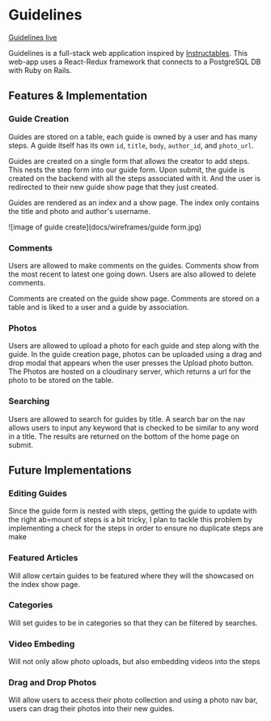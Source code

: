 # Guidelines

[Guidelines live][heroku]

[heroku]: http://www.guidelines.tips
[Instructables]: http://www.Instructables.com

Guidelines is a full-stack web application inspired by [Instructables]. This web-app uses a React-Redux framework that connects to a PostgreSQL DB with Ruby on Rails.

## Features & Implementation

### Guide Creation

  Guides are stored on a table, each guide is owned by a user and has many steps. A guide itself has its own `id`, `title`,  `body`, `author_id`, and `photo_url`.

  Guides are created on a single form that allows the creator to add steps. This nests the step form into our guide form. Upon submit, the guide is created on the backend with all the steps associated with it.  And the user is redirected to their new guide show page that they just created.

  Guides are rendered as an index and a show page. The index only contains the title and photo and author's username.

  ![image of guide create](docs/wireframes/guide form.jpg)


### Comments

  Users are allowed to make comments on the guides. Comments show from the most recent to latest one going down. Users are also allowed to delete comments.

  Comments are created on the guide show page. Comments are stored on a table and is liked to a user and a guide by association.


### Photos

  Users are allowed to upload a photo for each guide and step along with the guide. In the guide creation page, photos can be uploaded using a drag and drop modal that appears when the user presses the Upload photo button. The Photos are hosted on a cloudinary server, which returns a url for the photo to be stored on the table.

### Searching

  Users are allowed to search for guides by title. A search bar on the nav allows users to input any keyword that is checked to be similar to any word in a title. The results are returned on the bottom of the home page on submit.


## Future Implementations

### Editing Guides

  Since the guide form is nested with steps, getting the guide to update with the right ab=mount of steps is a bit tricky, I plan to tackle this problem by implementing a check for the steps in order to ensure no duplicate steps are make

### Featured Articles

  Will allow certain guides to be featured where they will the showcased on the index show page.

### Categories

  Will set guides to be in categories so that they can be filtered by searches.

### Video Embeding

  Will not only allow photo uploads, but also embedding videos into the steps

### Drag and Drop Photos

  Will allow users to access their photo collection and using a photo nav bar, users can drag their photos into their new guides.
